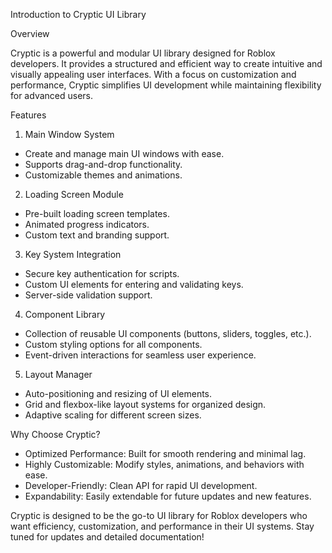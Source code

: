 Introduction to Cryptic UI Library

Overview

Cryptic is a powerful and modular UI library designed for Roblox developers. It provides a structured and efficient way to create intuitive and visually appealing user interfaces. With a focus on customization and performance, Cryptic simplifies UI development while maintaining flexibility for advanced users.

Features

1. Main Window System

- Create and manage main UI windows with ease.
- Supports drag-and-drop functionality.
- Customizable themes and animations.

2. Loading Screen Module

- Pre-built loading screen templates.
- Animated progress indicators.
- Custom text and branding support.

3. Key System Integration

- Secure key authentication for scripts.
- Custom UI elements for entering and validating keys.
- Server-side validation support.

4. Component Library

- Collection of reusable UI components (buttons, sliders, toggles, etc.).
- Custom styling options for all components.
- Event-driven interactions for seamless user experience.

5. Layout Manager

- Auto-positioning and resizing of UI elements.
- Grid and flexbox-like layout systems for organized design.
- Adaptive scaling for different screen sizes.

Why Choose Cryptic?

- Optimized Performance: Built for smooth rendering and minimal lag.
- Highly Customizable: Modify styles, animations, and behaviors with ease.
- Developer-Friendly: Clean API for rapid UI development.
- Expandability: Easily extendable for future updates and new features.

Cryptic is designed to be the go-to UI library for Roblox developers who want efficiency, customization, and performance in their UI systems. Stay tuned for updates and detailed documentation!

